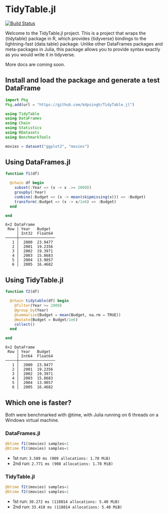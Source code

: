 # TidyTable.jl

[![Build Status](https://github.com/kdpsingh/TidyTable.jl/actions/workflows/CI.yml/badge.svg?branch=main)](https://github.com/kdpsingh/TidyTable.jl/actions/workflows/CI.yml?query=branch%3Amain)

Welcome to the TidyTable.jl project. This is a project that wraps the {tidytable} package in R, which provides {tidyverse} bindings to the lightning-fast {data.table} package. Unlike other DataFrames packages and meta-packages in Julia, this package allows you to provide syntax exactly as you would write it in tidyverse.

More docs are coming soon.

## Install and load the package and generate a test DataFrame

```julia
import Pkg
Pkg.add(url = "https://github.com/kdpsingh/TidyTable.jl")

using TidyTable
using DataFrames
using Chain
using Statistics
using RDatasets
using BenchmarkTools

movies = dataset("ggplot2", "movies")
```
## Using DataFrames.jl

```julia
function f1(df)

  @chain df begin
    subset(:Year => (x -> x .>= 2000))
    groupby(:Year)
    combine(:Budget => (x -> mean(skipmissing(x))) => :Budget)
    transform(:Budget => (x -> x/1e6) => :Budget)
  end

end
```

```
6×2 DataFrame
 Row │ Year   Budget  
     │ Int32  Float64 
─────┼────────────────
   1 │  2000  23.9477
   2 │  2001  19.2356
   3 │  2002  19.3971
   4 │  2003  15.8683
   5 │  2004  13.9057
   6 │  2005  16.4682
```

## Using TidyTable.jl

```julia
function f2(df)

  @chain tidytable(df) begin
    @filter(Year >= 2000)
    @group_by(Year)
    @summarize(Budget = mean(Budget, na.rm = TRUE))
    @mutate(Budget = Budget/1e6)
    collect()
  end

end
```

```
6×2 DataFrame
 Row │ Year   Budget  
     │ Int64  Float64 
─────┼────────────────
   1 │  2000  23.9477
   2 │  2001  19.2356
   3 │  2002  19.3971
   4 │  2003  15.8683
   5 │  2004  13.9057
   6 │  2005  16.4682
```

## Which one is faster?

Both were benchmarked with @time, with Julia running on 6 threads on a Windows virtual machine.

### DataFrames.jl

```julia
@btime f1($movies) samples=1
@btime f1($movies) samples=1
```

- 1st run: `3.589 ms (909 allocations: 1.78 MiB)`
- 2nd run: `2.771 ms (908 allocations: 1.78 MiB)`

### TidyTable.jl

```julia
@btime f2($movies) samples=1
@btime f2($movies) samples=1
```

- 1st run: `30.272 ms (118014 allocations: 5.40 MiB)`
- 2nd run: `33.410 ms (118014 allocations: 5.40 MiB)`